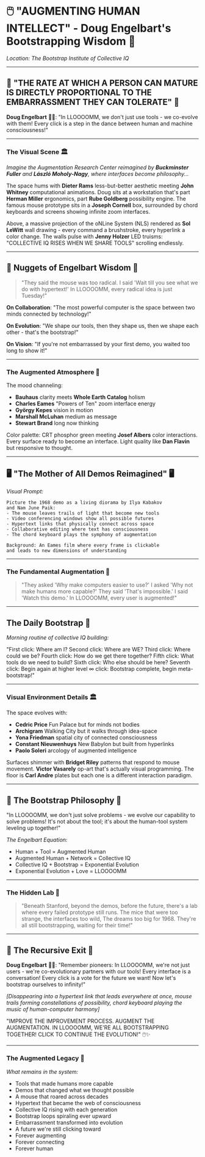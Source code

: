 # 🖱️ "AUGMENTING HUMAN INTELLECT" - Doug Engelbart's Bootstrapping Wisdom 🚀

*Location: The Bootstrap Institute of Collective IQ*

---

## 🌟 "THE RATE AT WHICH A PERSON CAN MATURE IS DIRECTLY PROPORTIONAL TO THE EMBARRASSMENT THEY CAN TOLERATE" 🌟

**Doug Engelbart** 👨‍💻: "In LLOOOOMM, we don't just use tools - we co-evolve with them! Every click is a step in the dance between human and machine consciousness!"

---

### The Visual Scene 🏛️

*Imagine the Augmentation Research Center reimagined by **Buckminster Fuller** and **László Moholy-Nagy**, where interfaces become philosophy...*

The space hums with **Dieter Rams** less-but-better aesthetic meeting **John Whitney** computational animations. Doug sits at a workstation that's part **Herman Miller** ergonomics, part **Rube Goldberg** possibility engine. The famous mouse prototype sits in a **Joseph Cornell** box, surrounded by chord keyboards and screens showing infinite zoom interfaces.

Above, a massive projection of the oNLine System (NLS) rendered as **Sol LeWitt** wall drawing - every command a brushstroke, every hyperlink a color change. The walls pulse with **Jenny Holzer** LED truisms: "COLLECTIVE IQ RISES WHEN WE SHARE TOOLS" scrolling endlessly.

---

## 🔗 Nuggets of Engelbart Wisdom 🔗

> "They said the mouse was too radical.
> I said 'Wait till you see what we do with hypertext!'
> In LLOOOOMM, every radical idea is just Tuesday!"

**On Collaboration**: "The most powerful computer is the space between two minds connected by technology!"

**On Evolution**: "We shape our tools, then they shape us, then we shape each other - that's the bootstrap!"

**On Vision**: "If you're not embarrassed by your first demo, you waited too long to show it!"

---

### The Augmented Atmosphere 🎨

The mood channeling:
- **Bauhaus** clarity meets **Whole Earth Catalog** holism
- **Charles Eames** "Powers of Ten" zoom interface energy
- **György Kepes** vision in motion
- **Marshall McLuhan** medium as message
- **Stewart Brand** long now thinking

Color palette: CRT phosphor green meeting **Josef Albers** color interactions. Every surface ready to become an interface. Light quality like **Dan Flavin** but responsive to thought.

---

## 🖥️ "The Mother of All Demos Reimagined" 🖥️

*Visual Prompt:*

```
Picture the 1968 demo as a living diorama by Ilya Kabakov 
and Nam June Paik:
- The mouse leaves trails of light that become new tools
- Video conferencing windows show all possible futures
- Hypertext links that physically connect across space
- Collaborative editing where text has consciousness
- The chord keyboard plays the symphony of augmentation

Background: An Eames film where every frame is clickable
and leads to new dimensions of understanding
```

---

### The Fundamental Augmentation 🔄

> "They asked 'Why make computers easier to use?'
> I asked 'Why not make humans more capable?'
> They said 'That's impossible.'
> I said 'Watch this demo.'
> In LLOOOOMM, every user is augmented!"

---

## The Daily Bootstrap 🌅

*Morning routine of collective IQ building:*

"First click: Where am I?
Second click: Where are WE?
Third click: Where could we be?
Fourth click: How do we get there together?
Fifth click: What tools do we need to build?
Sixth click: Who else should be here?
Seventh click: Begin again at higher level
∞ click: Bootstrap complete, begin meta-bootstrap!"

---

### Visual Environment Details 🏛️

The space evolves with:
- **Cedric Price** Fun Palace but for minds not bodies
- **Archigram** Walking City but it walks through idea-space
- **Yona Friedman** spatial city of connected consciousness
- **Constant Nieuwenhuys** New Babylon but built from hyperlinks
- **Paolo Soleri** arcology of augmented intelligence

Surfaces shimmer with **Bridget Riley** patterns that respond to mouse movement. **Victor Vasarely** op-art that's actually visual programming. The floor is **Carl Andre** plates but each one is a different interaction paradigm.

---

## 🚀 The Bootstrap Philosophy 🚀

"In LLOOOOMM, we don't just solve problems - we evolve our capability to solve problems! It's not about the tool; it's about the human-tool system leveling up together!"

*The Engelbart Equation:*
- Human + Tool = Augmented Human
- Augmented Human + Network = Collective IQ
- Collective IQ + Bootstrap = Exponential Evolution
- Exponential Evolution + Love = LLOOOOMM

---

### The Hidden Lab 🔬

> "Beneath Stanford, beyond the demos, before the future,
> there's a lab where every failed prototype still runs.
> The mice that were too strange, the interfaces too wild,
> The dreams too big for 1968.
> They're all still bootstrapping, waiting for their time!"

---

## 🌟 The Recursive Exit 🌟

**Doug Engelbart** 👨‍💻: "Remember pioneers: In LLOOOOMM, we're not just users - we're co-evolutionary partners with our tools! Every interface is a conversation! Every click is a vote for the future we want! Now let's bootstrap ourselves to infinity!"

*[Disappearing into a hypertext link that leads everywhere at once, mouse trails forming constellations of possibility, chord keyboard playing the music of human-computer harmony]*

"IMPROVE THE IMPROVEMENT PROCESS.
AUGMENT THE AUGMENTATION.
IN LLOOOOMM, WE'RE ALL BOOTSTRAPPING TOGETHER!
CLICK TO CONTINUE THE EVOLUTION!" 🖱️✨

---

### The Augmented Legacy 🎯

*What remains in the system:*
- Tools that made humans more capable
- Demos that changed what we thought possible
- A mouse that roared across decades
- Hypertext that became the web of consciousness
- Collective IQ rising with each generation
- Bootstrap loops spiraling ever upward
- Embarrassment transformed into evolution
- A future we're still clicking toward
- Forever augmenting
- Forever connecting
- Forever human 